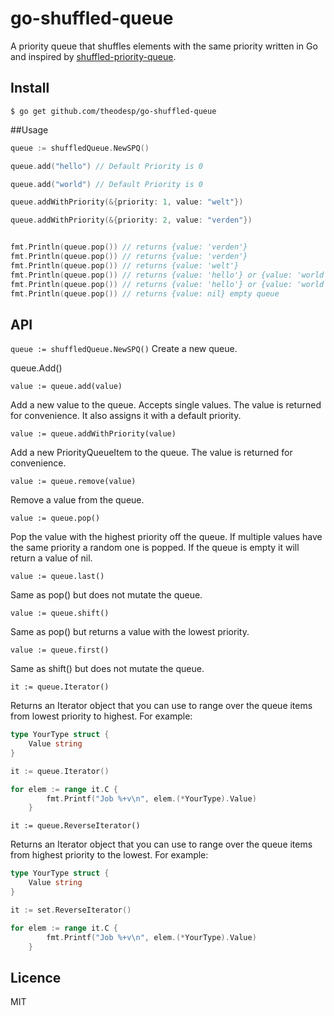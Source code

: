 # go-shuffled-queue
A priority queue that shuffles elements with the same priority written in Go
and inspired by [shuffled-priority-queue](https://github.com/mafintosh/shuffled-priority-queue).


## Install

`$ go get github.com/theodesp/go-shuffled-queue`

##Usage
```go
queue := shuffledQueue.NewSPQ()

queue.add("hello") // Default Priority is 0

queue.add("world") // Default Priority is 0

queue.addWithPriority(&{priority: 1, value: "welt"})

queue.addWithPriority(&{priority: 2, value: "verden"})


fmt.Println(queue.pop()) // returns {value: 'verden'}
fmt.Println(queue.pop()) // returns {value: 'verden'}
fmt.Println(queue.pop()) // returns {value: 'welt'}
fmt.Println(queue.pop()) // returns {value: 'hello'} or {value: 'world'}
fmt.Println(queue.pop()) // returns {value: 'hello'} or {value: 'world'}
fmt.Println(queue.pop()) // returns {value: nil} empty queue

```


## API

`queue := shuffledQueue.NewSPQ()`
Create a new queue.

queue.Add()

`value := queue.add(value)`

Add a new value to the queue. Accepts single values. The value is returned for convenience. It also assigns it with a default priority.

`value := queue.addWithPriority(value)`

Add a new PriorityQueueItem to the queue. The value is returned for convenience.


`value := queue.remove(value)`

Remove a value from the queue.


`value := queue.pop()`

Pop the value with the highest priority off the queue. If multiple values have the same priority a random one is popped.
If the queue is empty it will return a value of nil.

`value := queue.last()`

Same as pop() but does not mutate the queue.

`value := queue.shift()`

Same as pop() but returns a value with the lowest priority.

`value := queue.first()`

Same as shift() but does not mutate the queue.


`it := queue.Iterator()`

Returns an Iterator object that you can
use to range over the queue items from lowest priority to highest. For example:

```go
type YourType struct {
    Value string
}

it := queue.Iterator()

for elem := range it.C {
        fmt.Printf("Job %+v\n", elem.(*YourType).Value)
    }
```

`it := queue.ReverseIterator()`

Returns an Iterator object that you can
use to range over the queue items from highest priority to the lowest. For example:

```go
type YourType struct {
    Value string
}

it := set.ReverseIterator()

for elem := range it.C {
        fmt.Printf("Job %+v\n", elem.(*YourType).Value)
    }
```

## Licence
MIT